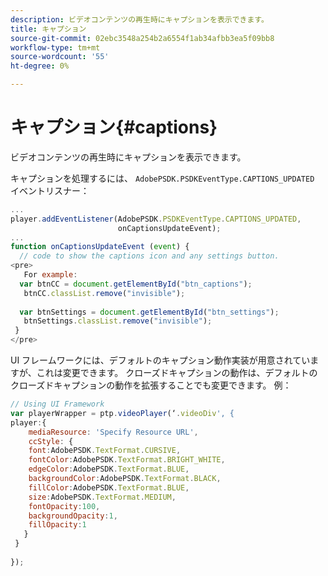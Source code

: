 ```yaml
---
description: ビデオコンテンツの再生時にキャプションを表示できます。
title: キャプション
source-git-commit: 02ebc3548a254b2a6554f1ab34afbb3ea5f09bb8
workflow-type: tm+mt
source-wordcount: '55'
ht-degree: 0%

---
```


# キャプション{#captions}

ビデオコンテンツの再生時にキャプションを表示できます。

キャプションを処理するには、 `AdobePSDK.PSDKEventType.CAPTIONS_UPDATED` イベントリスナー：

```js
... 
player.addEventListener(AdobePSDK.PSDKEventType.CAPTIONS_UPDATED,  
                        onCaptionsUpdateEvent); 
... 
function onCaptionsUpdateEvent (event) { 
  // code to show the captions icon and any settings button. 
<pre>
   For example: 
  var btnCC = document.getElementById("btn_captions"); 
   btnCC.classList.remove("invisible"); 
   
  var btnSettings = document.getElementById("btn_settings"); 
   btnSettings.classList.remove("invisible"); 
 } 
</pre>
```

UI フレームワークには、デフォルトのキャプション動作実装が用意されていますが、これは変更できます。 クローズドキャプションの動作は、デフォルトのクローズドキャプションの動作を拡張することでも変更できます。 例：

```js
// Using UI Framework 
var playerWrapper = ptp.videoPlayer(‘.videoDiv', { 
player:{ 
    mediaResource: 'Specify Resource URL', 
    ccStyle: { 
    font:AdobePSDK.TextFormat.CURSIVE, 
    fontColor:AdobePSDK.TextFormat.BRIGHT_WHITE, 
    edgeColor:AdobePSDK.TextFormat.BLUE, 
    backgroundColor:AdobePSDK.TextFormat.BLACK, 
    fillColor:AdobePSDK.TextFormat.BLUE, 
    size:AdobePSDK.TextFormat.MEDIUM, 
    fontOpacity:100, 
    backgroundOpacity:1, 
    fillOpacity:1 
   } 
 } 
 
}); 
```
